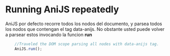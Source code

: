 Running AniJS repeatedly
==========================

AniJS por defecto recorre todos los nodos del documento, y parsea todos los nodos que contengan el tag data-anijs. No obstante usted puede volver a parsear estos invocando la funcion **run**

```javascript
	//Traveled the DOM scope parsing all nodes with data-anijs tag.
	AniJS.run();
```
